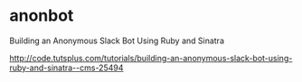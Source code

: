 # anonbot
Building an Anonymous Slack Bot Using Ruby and Sinatra

http://code.tutsplus.com/tutorials/building-an-anonymous-slack-bot-using-ruby-and-sinatra--cms-25494
